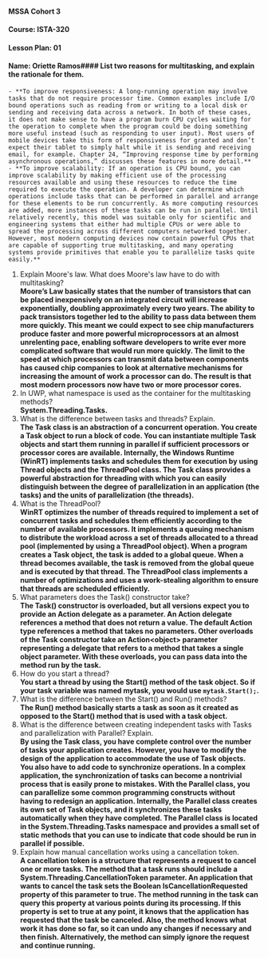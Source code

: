 ﻿#### MSSA Cohort 3
#### Course: ISTA-320
#### Lesson Plan: 01
#### Name: Oriette Ramos####  List two reasons for multitasking, and explain the rationale for them.  
    - **To improve responsiveness: A long-running operation may involve tasks that do not require processor time. Common examples include I/O bound operations such as reading from or writing to a local disk or sending and receiving data across a network. In both of these cases, it does not make sense to have a program burn CPU cycles waiting for the operation to complete when the program could be doing something more useful instead (such as responding to user input). Most users of mobile devices take this form of responsiveness for granted and don’t expect their tablet to simply halt while it is sending and receiving email, for example. Chapter 24, “Improving response time by performing asynchronous operations,” discusses these features in more detail.**
    - **To improve scalability: If an operation is CPU bound, you can improve scalability by making efficient use of the processing resources available and using these resources to reduce the time required to execute the operation. A developer can determine which operations include tasks that can be performed in parallel and arrange for these elements to be run concurrently. As more computing resources are added, more instances of these tasks can be run in parallel. Until relatively recently, this model was suitable only for scientific and engineering systems that either had multiple CPUs or were able to spread the processing across different computers networked together. However, most modern computing devices now contain powerful CPUs that are capable of supporting true multitasking, and many operating systems provide primitives that enable you to parallelize tasks quite easily.**
1. Explain Moore's law. What does Moore's law have to do with multitasking?  
**Moore’s Law basically states that the number of transistors that can be placed inexpensively on an integrated circuit will increase exponentially, doubling approximately every two years. The ability to pack transistors together led to the ability to pass data between them more quickly. This meant we could expect to see chip manufacturers produce faster and more powerful microprocessors at an almost unrelenting pace, enabling software developers to write ever more complicated software that would run more quickly. The limit to the speed at which processors can transmit data between components has caused chip companies to look at alternative mechanisms for increasing the amount of work a processor can do. The result is that most modern processors now have two or more processor cores.**
1. In UWP, what namespace is used as the container for the multitasking methods?  
**System.Threading.Tasks.**
1. What is the difference between tasks and threads? Explain.  
**The Task class is an abstraction of a concurrent operation. You create a Task object to run a block of code. You can instantiate multiple Task objects and start them running in parallel if sufficient processors or processor cores are available. Internally, the Windows Runtime (WinRT) implements tasks and schedules them for execution by using Thread objects and the ThreadPool class. The Task class provides a powerful abstraction for threading with which you can easily distinguish between the degree of parallelization in an application (the tasks) and the units of parallelization (the threads).**
1. What is the ThreadPool?  
**WinRT optimizes the number of threads required to implement a set of concurrent tasks and schedules them efficiently according to the number of available processors. It implements a queuing mechanism to distribute the workload across a set of threads allocated to a thread pool (implemented by using a ThreadPool object). When a program creates a Task object, the task is added to a global queue. When a thread becomes available, the task is removed from the global queue and is executed by that thread. The ThreadPool class implements a number of optimizations and uses a work-stealing algorithm to ensure that threads are scheduled efficiently.**
1. What parameters does the Task() constructor take?  
**The Task() constructor is overloaded, but all versions expect you to provide an Action delegate as a parameter. An Action delegate references a method that does not return a value. The default Action type references a method that takes no parameters. Other overloads of the Task constructor take an Action\<object> parameter representing a delegate that refers to a method that takes a single object parameter. With these overloads, you can pass data into the method run by the task.**
1. How do you start a thread?  
**You start a thread by using the Start() method of the task object. So if your task variable was named mytask, you would use `mytask.Start();`.**
1. What is the difference between the Start() and Run() methods?  
**The Run() method basically starts a task as soon as it created as opposed to the Start() method that is used with a task object.**
1. What is the difference between creating independent tasks with Tasks and parallelization with Parallel? Explain.  
**By using the Task class, you have complete control over the number of tasks your application creates. However, you have to modify the design of the application to accommodate the use of Task objects. You also have to add code to synchronize operations. In a complex application, the synchronization of tasks can become a nontrivial process that is easily prone to mistakes. With the Parallel class, you can parallelize some common programming constructs without having to redesign an application. Internally, the Parallel class creates its own set of Task objects, and it synchronizes these tasks automatically when they have completed. The Parallel class is located in the System.Threading.Tasks namespace and provides a small set of static methods that you can use to indicate that code should be run in parallel if possible.**
1. Explain how manual cancellation works using a cancellation token.  
**A cancellation token is a structure that represents a request to cancel one or more tasks. The method that a task runs should include a System.Threading.CancellationToken parameter. An application that wants to cancel the task sets the Boolean IsCancellationRequested property of this parameter to true. The method running in the task can query this property at various points during its processing. If this property is set to true at any point, it knows that the application has requested that the task be canceled. Also, the method knows what work it has done so far, so it can undo any changes if necessary and then finish. Alternatively, the method can simply ignore the request and continue running.**